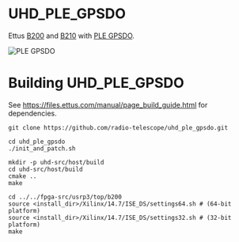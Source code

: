 UHD_PLE_GPSDO
=============

Ettus [B200](https://www.ettus.com/product/details/UB200-KIT) and [B210](https://www.ettus.com/product/details/UB210-KIT) with [PLE GPSDO](http://www.pletronics.com/uploads/datasheets/gps-tcxo.pdf).

![PLE GPSDO](https://github.com/radio-telescope/uhd_ple_gpsdo/GPS_Sink_Module.jpg)

Building UHD_PLE_GPSDO
======================

See https://files.ettus.com/manual/page_build_guide.html for dependencies.

```shell
git clone https://github.com/radio-telescope/uhd_ple_gpsdo.git

cd uhd_ple_gpsdo
./init_and_patch.sh

mkdir -p uhd-src/host/build
cd uhd-src/host/build
cmake ..
make

cd ../../fpga-src/usrp3/top/b200
source <install_dir>/Xilinx/14.7/ISE_DS/settings64.sh # (64-bit platform)
source <install_dir>/Xilinx/14.7/ISE_DS/settings32.sh # (32-bit platform)
make
```
